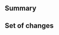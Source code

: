 <!--
  Thanks for opening a pull request! We appreciate your dedication and help!
  Before submitting your pull request, please make sure to read our CONTRIBUTING guide.

  The best contribution is always a PR, but please make sure to open an issue or discuss
  your changes first, if you’re looking to submit a larger PR.

  If this PR is already related to an issue, please reference it like so:
  Resolves #123
-->

## Summary

<!-- What's the motivation of this change? What does it solve? -->

## Set of changes

<!--
  Roughly list the changes you've made and which packages are affected.
  Leave some notes on what may be noteworthy files you've changed.
  And lastly, please let us know if you think this is a breaking change.
-->
